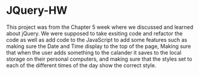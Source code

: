 # JQuery-HW

This project was from the Chapter 5 week where we discussed and learned about jQuery. 
We were supposed to take exsiting code and refactor the code as well as add code to the JavaScript 
to add some features such as making sure the Date and Time display to the top of the page,
Making sure that when the user adds something to the calander it saves to the local storage on their
personal computers, and making sure that the styles set to each of the different times of the day 
show the correct style.
